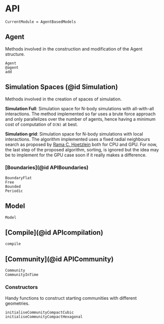 # API

```@meta
CurrentModule = AgentBasedModels
```

## Agent

Methods involved in the construction and modification of the Agent structure.

```@docs
Agent
@agent
add
```

## Simulation Spaces (@id Simulation)

Methods involved in the creation of spaces of simulation.

**Simulation Full**: Simulation space for N-body simulations with all-with-all interactions.
The method implemented so far uses a brute force approach and only parallelizes over the number of agents, 
hence having a minimum cost of computation of ``O(N)`` at best.

**Simulation grid**: Simulation space for N-body simulations with local interactions.
The algorithm implemented uses a fixed radial neighbours search as proposed by 
[Rama C. Hoetzlein](https://on-demand.gputechconf.com/gtc/2014/presentations/S4117-fast-fixed-radius-nearest-neighbor-gpu.pdf)
both for CPU and GPU. For now, the last step of the proposed algorithm, sorting, is ignored but the idea may be to implement for the GPU case soon if it really makes a difference.


### [Boundaries](@id APIBoundaries)

```@docs
BoundaryFlat
Free
Bounded
Periodic
```
## Model

```@docs
Model
```

## [Compile](@id APIcompilation)

```@docs
compile
```

## [Community](@id APICommunity)

```@docs
Community
CommunityInTime
```

### Constructors

Handy functions to construct starting communities with different geometries.

```@docs
initialiseCommunityCompactCubic
initialiseCommunityCompactHexagonal
```